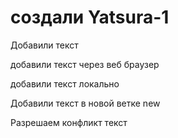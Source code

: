 ﻿# создали Yatsura-1


Добавили текст

добавили текст через веб браузер

добавили текст локально

Добавили текст в новой ветке new

Разрешаем конфликт текст
